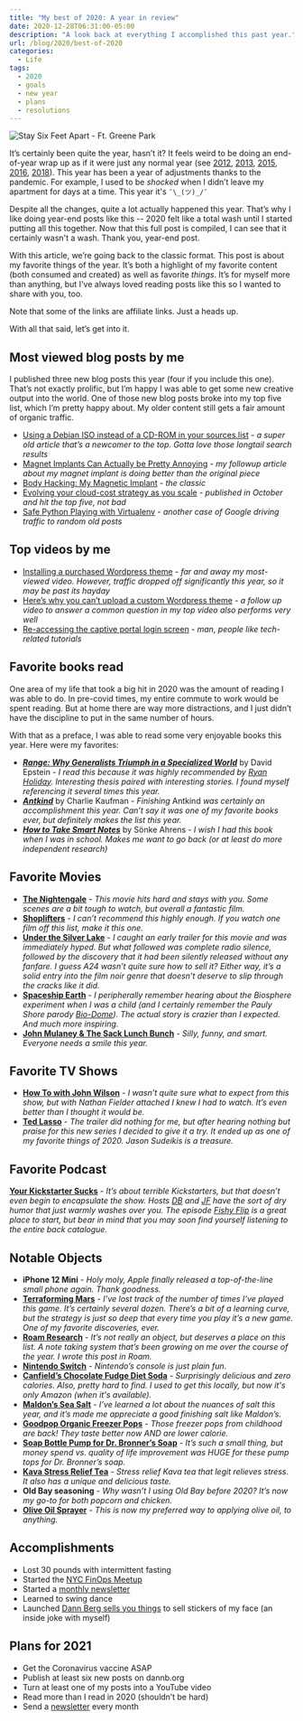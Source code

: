 ```yaml
---
title: "My best of 2020: A year in review"
date: 2020-12-28T06:31:00-05:00
description: "A look back at everything I accomplished this past year."
url: /blog/2020/best-of-2020
categories:
  - Life
tags:
  - 2020
  - goals
  - new year
  - plans
  - resolutions
---
```

![Stay Six Feet Apart - Ft. Greene Park](/images/blog/2020/12/ft-greene-six-feet-apart.jpg)

It’s certainly been quite the year, hasn’t it? It feels weird to be doing an end-of-year wrap up as if it were just any normal year (see [2012](http://novicenolonger.com/my-best-of-2012/), [2013](http://novicenolonger.com/my-best-of-2013/), [2015](http://novicenolonger.com/my-best-of-2015-a-year-in-review/), [2016](https://novicenolonger.com/best-of-2016/), [2018](https://novicenolonger.com/exhaustive-list-favorite-things-2018/)). This year has been a year of adjustments thanks to the pandemic. For example, I used to be _shocked_ when I didn’t leave my apartment for days at a time. This year it's `¯\_(ツ)_/¯`

Despite all the changes, quite a lot actually happened this year. That’s why I like doing year-end posts like this -- 2020 felt like a total wash until I started putting all this together. Now that this full post is compiled, I can see that it certainly wasn't a wash. Thank you, year-end post.

With this article, we’re going back to the classic format. This post is about my favorite things of the year. It’s both a highlight of my favorite content (both consumed and created) as well as favorite _things_. It’s for myself more than anything, but I've always loved reading posts like this so I wanted to share with you, too.

Note that some of the links are affiliate links. Just a heads up.

With all that said, let’s get into it.

## Most viewed blog posts by me

I published three new blog posts this year (four if you include this one). That’s not exactly prolific, but I’m happy I was able to get some new creative output into the world. One of those new blog posts broke into my top five list, which I’m pretty happy about. My older content still gets a fair amount of organic traffic.

- [Using a Debian ISO instead of a CD-ROM in your sources.list](https://novicenolonger.com/using-a-debian-iso-instead-of-a-cd-rom-in-your-sources-list/) - _a super old article that’s a newcomer to the top. Gotta love those longtail search results_
- [Magnet Implants Can Actually be Pretty Annoying](https://www.iamdann.com/2013/02/15/magnet-implants-can-actually-be-pretty-annoying) - _my followup article about my magnet implant is doing better than the original piece_
- [Body Hacking: My Magnetic Implant](https://www.iamdann.com/2012/03/21/my-magnet-implant-body-modification) - _the classic_
- [Evolving your cloud-cost strategy as you scale](https://dannb.org/blog/2020/evolving-cloud-cost-strategy-scale/) - _published in October and hit the top five, not bad_
- [Safe Python Playing with Virtualenv](https://novicenolonger.com/safe-python-playing-with-virtualenv/) - _another case of Google driving traffic to random old posts_

## Top videos by me
- [Installing a purchased Wordpress theme](https://youtu.be/nJ0uTu4Vxkk) - _far and away my most-viewed video. However, traffic dropped off significantly this year, so it may be past its hayday_
- [Here’s why you can’t upload a custom Wordpress theme](https://youtu.be/QZjzg8dpnEI) - _a follow up video to answer a common question in my top video also performs very well_
- [Re-accessing the captive portal login screen](https://youtu.be/rOJU2JNtbCQ) - _man, people like tech-related tutorials_

## Favorite books read
One area of my life that took a big hit in 2020 was the amount of reading I was able to do. In pre-covid times, my entire commute to work would be spent reading. But at home there are way more distractions, and I just didn’t have the discipline to put in the same number of hours.

With that as a preface, I was able to read some very enjoyable books this year. Here were my favorites:

- **_[Range: Why Generalists Triumph in a Specialized World](https://amzn.to/37I0zss)_** by David Epstein - _I read this because it was highly recommended by [Ryan Holiday](https://ryanholiday.net/the-very-best-books-i-read-in-2019/). Interesting thesis paired with interesting stories. I found myself referencing it several times this year._
- **_[Antkind](https://amzn.to/3pog8v9)_** by Charlie Kaufman - _Finishing_ Antkind _was certainly an accomplishment this year. Can’t say it was one of my favorite books ever, but definitely makes the list this year._
- **_[How to Take Smart Notes](https://amzn.to/3roovsG)_** by Sönke Ahrens - _I wish I had this book when I was in school. Makes me want to go back (or at least do more independent research)_

## Favorite Movies
- **[The Nightengale](https://www.youtube.com/watch?v=YuP8g_GQIgI)** - _This movie hits hard and stays with you. Some scenes are a bit tough to watch, but overall a fantastic film._
- **[Shoplifters](https://www.youtube.com/watch?v=9382rwoMiRc)** - _I can’t recommend this highly enough. If you watch one film off this list, make it this one._
- **[Under the Silver Lake](https://www.youtube.com/watch?v=mwgUesU1pz4)** - _I caught an early trailer for this movie and was immediately hyped. But what followed was complete radio silence, followed by the discovery that it had been silently released without any fanfare. I guess A24 wasn’t quite sure how to sell it? Either way, it’s a solid entry into the film noir genre that doesn’t deserve to slip through the cracks like it did._
- **[Spaceship Earth](https://www.youtube.com/watch?v=DlrbOSA5zQI)** - _I peripherally remember hearing about the Biosphere experiment when I was a child (and I certainly remember the Pauly Shore parody [Bio-Dome](https://www.youtube.com/watch?v=4EWikCCfHJw)). The actual story is crazier than I expected. And much more inspiring._
- **[John Mulaney & The Sack Lunch Bunch](https://www.youtube.com/watch?v=omUnQ5ej6dY)** - _Silly, funny, and smart. Everyone needs a smile this year._

## Favorite TV Shows
- **[How To with John Wilson](https://www.youtube.com/watch?v=w7aSybHRa6s)** - _I wasn’t quite sure what to expect from this show, but with Nathan Fielder attached I knew I had to watch. It’s even better than I thought it would be._
- **[Ted Lasso](https://www.youtube.com/watch?v=3u7EIiohs6U)** - _The trailer did nothing for me, but after hearing nothing but praise for this new series I decided to give it a try. It ended up as one of my favorite things of 2020. Jason Sudeikis is a treasure._

## Favorite Podcast

**[Your Kickstarter Sucks](https://shows.acast.com/yourkickstartersucks)** - _It’s about terrible Kickstarters, but that doesn’t even begin to encapsulate the show. Hosts [DB](https://twitter.com/dogboner) and [JF](https://twitter.com/bronzehammer) have the sort of dry humor that just warmly washes over you. The episode [Fishy Flip](https://shows.acast.com/yourkickstartersucks/episodes/5d137f4f28a6b63a1bfdc3dc) is a great place to start, but bear in mind that you may soon find yourself listening to the entire back catalogue._

## Notable Objects
- **iPhone 12 Mini** - _Holy moly, Apple finally released a top-of-the-line small phone again. Thank goodness._
- **[Terraforming Mars](https://amzn.to/34EpiMr)** - _I’ve lost track of the number of times I’ve played this game. It’s certainly several dozen. There’s a bit of a learning curve, but the strategy is just so deep that every time you play it’s a new game. One of my favorite discoveries, ever._
- **[Roam Research](http://roamresearch.com/)** - _It’s not really an object, but deserves a place on this list. A note taking system that’s been growing on me over the course of the year. I wrote this post in Roam._
- **[Nintendo Switch](https://amzn.to/3rrKvme)** - _Nintendo’s console is just plain fun._
- **[Canfield’s Chocolate Fudge Diet Soda](https://amzn.to/3mRHCrK)** - _Surprisingly delicious and zero calories. Also, pretty hard to find. I used to get this locally, but now it's only Amazon (when it's available)._
- **[Maldon’s Sea Salt](https://amzn.to/2KAjzQG)** - _I’ve learned a lot about the nuances of salt this year, and it’s made me appreciate a good finishing salt like Maldon’s._
- **[Goodpop Organic Freezer Pops](https://amzn.to/3hfrPBR)** - _Those freezer pops from childhood are back! They taste better now AND are lower calorie._
- **[Soap Bottle Pump for Dr. Bronner’s Soap](https://amzn.to/3aAfua1)** - _It’s such a small thing, but money spend vs. quality of life improvement was HUGE for these pump tops for Dr. Bronner’s soap._
- **[Kava Stress Relief Tea](https://amzn.to/37I3ktQ)** - _Stress relief Kava tea that legit relieves stress. It also has a unique and delicious taste._
- **Old Bay seasoning** - _Why wasn’t I using Old Bay before 2020? It’s now my go-to for both popcorn and chicken._
- **[Olive Oil Sprayer](https://amzn.to/3mFqyF6)** - _This is now my preferred way to applying olive oil, to anything._

## Accomplishments
- Lost 30 pounds with intermittent fasting
- Started the [NYC FinOps Meetup](https://www.meetup.com/New-York-City-Cloud-FinOps/)
- Started a [monthly newsletter](https://dannb.org/newsletter/)
- Learned to swing dance
- Launched [Dann Berg sells you things](https://dannberg.storenvy.com/) to sell stickers of my face (an inside joke with myself)

## Plans for 2021
- Get the Coronavirus vaccine ASAP
- Publish at least six new posts on dannb.org
- Turn at least one of my posts into a YouTube video
- Read more than I read in 2020 (shouldn’t be hard)
- Send a [newsletter](https://dannb.org/newsletter/) every month
